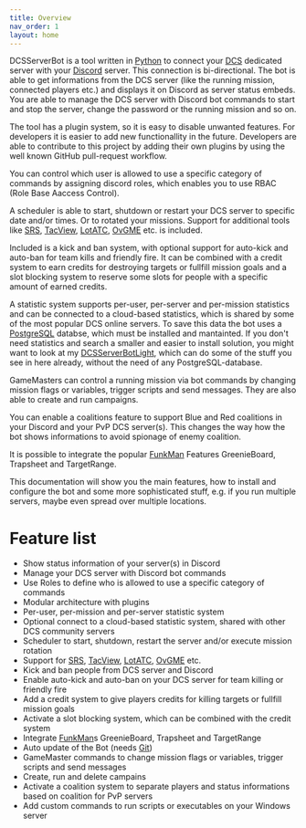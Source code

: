 ```yaml
---
title: Overview
nav_order: 1
layout: home
---
```


DCSServerBot is a tool written in [Python] to connect your [DCS] dedicated server with your [Discord] server.
This connection is bi-directional. The bot is able to get informations from the DCS server (like the running mission, connected players etc.) and displays it on Discord as server status embeds.
You are able to manage the DCS server with Discord bot commands to start and stop the server, change the password or the running mission and so on.

The tool has a plugin system, so it is easy to disable unwanted features. For developers it is easier to add new functionallity in the future.
Developers are able to contribute to this project by adding their own plugins by using the well known GitHub pull-request workflow.

You can control which user is allowed to use a specific category of commands by assigning discord roles, which enables you to use RBAC (Role Base Aaccess Control).

A scheduler is able to start, shutdown or restart your DCS server to specific date and/or times. Or to rotated your missions.
Support for additional tools like [SRS], [TacView], [LotATC], [OvGME] etc. is included.

Included is a kick and ban system, with optional support for auto-kick and auto-ban for team kills and friendly fire.
It can be combined with a credit system to earn credits for destroying targets or fullfill mission goals and a slot blocking system to reserve some slots for people with a specific amount of earned credits.

A statistic system supports per-user, per-server and per-mission statistics and can be connected to a cloud-based statistics, which is shared by some of the most popular DCS online servers.
To save this data the bot uses a [PostgreSQL] databse, which must be installed and mantainted.
If you don't need statistics and search a smaller and easier to install solution, you might want to look at my [DCSServerBotLight], which can do some of the stuff you see in here already, without the need of any PostgreSQL-database.

GameMasters can control a running mission via bot commands by changing mission flags or variables, trigger scripts and send messages.
They are also able to create and run campaigns.

You can enable a coalitions feature to support Blue and Red coalitions in your Discord and your PvP DCS server(s).
This changes the way how the bot shows informations to avoid spionage of enemy coalition.

It is possible to integrate the popular [FunkMan] Features GreenieBoard, Trapsheet and TargetRange.

This documentation will show you the main features, how to install and configure the bot and some more sophisticated stuff, e.g. if you run multiple servers, maybe even spread over multiple locations.

# Feature list
- Show status information of your server(s) in Discord
- Manage your DCS server with Discord bot commands
- Use Roles to define who is allowed to use a specific category of commands
- Modular architecture with plugins
- Per-user, per-mission and per-server statistic system
- Optional connect to a cloud-based statistic system, shared with other DCS community servers
- Scheduler to start, shutdown, restart the server and/or execute mission rotation
- Support for [SRS], [TacView], [LotATC], [OvGME] etc.
- Kick and ban people from DCS server and Discord
- Enable auto-kick and auto-ban on your DCS server for team killing or friendly fire
- Add a credit system to give players credits for killing targets or fullfill mission goals
- Activate a slot blocking system, which can be combined with the credit system
- Integrate [FunkMan]s GreenieBoard, Trapsheet and TargetRange
- Auto update of the Bot (needs [Git])
- GameMaster commands to change mission flags or variables, trigger scripts and send messages
- Create, run and delete campains
- Activate a coalition system to separate players and status informations based on coalition for PvP servers
- Add custom commands to run scripts or executables on your Windows server

[Python]: https://www.python.org/
[DCS]: https://www.digitalcombatsimulator.com
[Discord]: https://discord.com/
[PostgreSQL]: https://www.postgresql.org/
[DCSServerBotLight]: https://github.com/Special-K-s-Flightsim-Bots/DCSServerBotLight
[SRS]: http://dcssimpleradio.com/
[TacView]: https://www.tacview.net/
[LotATC]: https://www.lotatc.com/
[OvGME]: https://github.com/mguegan/ovgme
[FunkMan]: https://github.com/funkyfranky/FunkMan
[Git]: https://git-scm.com/download/win
